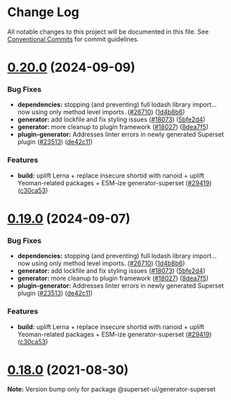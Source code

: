# Change Log

All notable changes to this project will be documented in this file.
See [Conventional Commits](https://conventionalcommits.org) for commit guidelines.

# [0.20.0](https://github.com/apache/superset/compare/v2021.41.0...v0.20.0) (2024-09-09)

### Bug Fixes

- **dependencies:** stopping (and preventing) full lodash library import... now using only method level imports. ([#26710](https://github.com/apache/superset/issues/26710)) ([1d4b8b6](https://github.com/apache/superset/commit/1d4b8b69896776cf8831b8202e69424e14067011))
- **generator:** add lockfile and fix styling issues ([#18073](https://github.com/apache/superset/issues/18073)) ([5bfe2d4](https://github.com/apache/superset/commit/5bfe2d47b0d46d6f561fdae6e803d6929ffe840b))
- **generator:** more cleanup to plugin framework ([#18027](https://github.com/apache/superset/issues/18027)) ([8dea7f5](https://github.com/apache/superset/commit/8dea7f500bea194f55c15c9f1511a35b2c328cd6))
- **plugin-generator:** Addresses linter errors in newly generated Superset plugin ([#23513](https://github.com/apache/superset/issues/23513)) ([de42c11](https://github.com/apache/superset/commit/de42c11f99355e5fba2c2162ff180ee273801766))

### Features

- **build:** uplift Lerna + replace insecure shortid with nanoid + uplift Yeoman-related packages + ESM-ize generator-superset ([#29419](https://github.com/apache/superset/issues/29419)) ([c30ca53](https://github.com/apache/superset/commit/c30ca534a38f624bfc87fcfa1c1161b542115822))

# [0.19.0](https://github.com/apache/superset/compare/v2021.41.0...v0.19.0) (2024-09-07)

### Bug Fixes

- **dependencies:** stopping (and preventing) full lodash library import... now using only method level imports. ([#26710](https://github.com/apache/superset/issues/26710)) ([1d4b8b6](https://github.com/apache/superset/commit/1d4b8b69896776cf8831b8202e69424e14067011))
- **generator:** add lockfile and fix styling issues ([#18073](https://github.com/apache/superset/issues/18073)) ([5bfe2d4](https://github.com/apache/superset/commit/5bfe2d47b0d46d6f561fdae6e803d6929ffe840b))
- **generator:** more cleanup to plugin framework ([#18027](https://github.com/apache/superset/issues/18027)) ([8dea7f5](https://github.com/apache/superset/commit/8dea7f500bea194f55c15c9f1511a35b2c328cd6))
- **plugin-generator:** Addresses linter errors in newly generated Superset plugin ([#23513](https://github.com/apache/superset/issues/23513)) ([de42c11](https://github.com/apache/superset/commit/de42c11f99355e5fba2c2162ff180ee273801766))

### Features

- **build:** uplift Lerna + replace insecure shortid with nanoid + uplift Yeoman-related packages + ESM-ize generator-superset ([#29419](https://github.com/apache/superset/issues/29419)) ([c30ca53](https://github.com/apache/superset/commit/c30ca534a38f624bfc87fcfa1c1161b542115822))

# [0.18.0](https://github.com/apache-superset/superset-ui/compare/v0.17.87...v0.18.0) (2021-08-30)

**Note:** Version bump only for package @superset-ui/generator-superset
